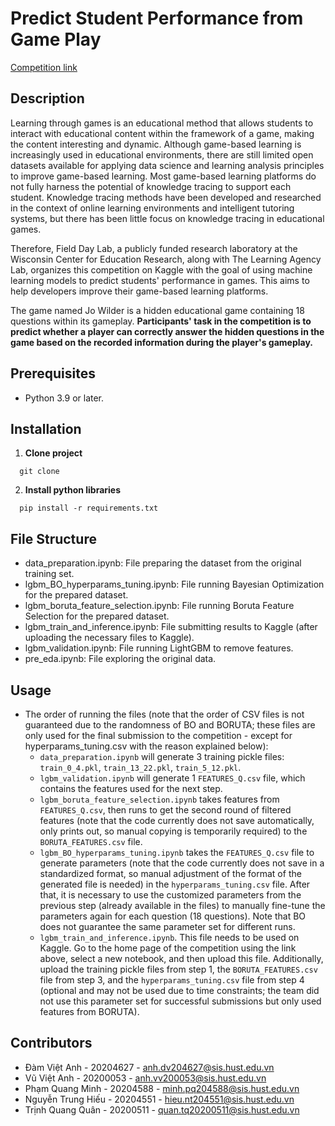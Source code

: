 # Predict Student Performance from Game Play
[Competition link](https://www.kaggle.com/competitions/predict-student-performance-from-game-play/overview)

## Description

Learning through games is an educational method that allows students to interact with educational content within the framework of a game, making the content interesting and dynamic. Although game-based learning is increasingly used in educational environments, there are still limited open datasets available for applying data science and learning analysis principles to improve game-based learning. Most game-based learning platforms do not fully harness the potential of knowledge tracing to support each student. Knowledge tracing methods have been developed and researched in the context of online learning environments and intelligent tutoring systems, but there has been little focus on knowledge tracing in educational games.

Therefore, Field Day Lab, a publicly funded research laboratory at the Wisconsin Center for Education Research, along with The Learning Agency Lab, organizes this competition on Kaggle with the goal of using machine learning models to predict students' performance in games. This aims to help developers improve their game-based learning platforms.

The game named Jo Wilder is a hidden educational game containing 18 questions within its gameplay. **Participants' task in the competition is to predict whether a player can correctly answer the hidden questions in the game based on the recorded information during the player's gameplay.**


## Prerequisites
 - Python 3.9 or later.

## Installation
1. **Clone project**
  ```
    git clone 
  ```
2. **Install python libraries**
  ```
    pip install -r requirements.txt
  ```

## File Structure
  - data_preparation.ipynb: File preparing the dataset from the original training set.
  - lgbm_BO_hyperparams_tuning.ipynb: File running Bayesian Optimization for the prepared dataset.
  - lgbm_boruta_feature_selection.ipynb: File running Boruta Feature Selection for the prepared dataset.
  - lgbm_train_and_inference.ipynb: File submitting results to Kaggle (after uploading the necessary files to Kaggle).
  - lgbm_validation.ipynb: File running LightGBM to remove features.
  - pre_eda.ipynb: File exploring the original data.

## Usage
* The order of running the files (note that the order of CSV files is not guaranteed due to the randomness of BO and BORUTA; these files are only used for the final submission to the competition - except for hyperparams_tuning.csv with the reason explained below):
  - `data_preparation.ipynb` will generate 3 training pickle files: `train_0_4.pkl`, `train_13_22.pkl`, `train_5_12.pkl`.
  - `lgbm_validation.ipynb` will generate 1 `FEATURES_Q.csv` file, which contains the features used for the next step.
  - `lgbm_boruta_feature_selection.ipynb` takes features from `FEATURES_Q.csv`, then runs to get the second round of filtered features (note that the code currently does not save automatically, only prints out, so manual copying is temporarily required) to the `BORUTA_FEATURES.csv` file.
  - `lgbm_BO_hyperparams_tuning.ipynb` takes the `FEATURES_Q.csv` file to generate parameters (note that the code currently does not save in a standardized format, so manual adjustment of the format of the generated file is needed) in the `hyperparams_tuning.csv` file. After that, it is necessary to use the customized parameters from the previous step (already available in the files) to manually fine-tune the parameters again for each question (18 questions). Note that BO does not guarantee the same parameter set for different runs.
  - `lgbm_train_and_inference.ipynb`. This file needs to be used on Kaggle. Go to the home page of the competition using the link above, select a new notebook, and then upload this file. Additionally, upload the training pickle files from step 1, the `BORUTA_FEATURES.csv` file from step 3, and the `hyperparams_tuning.csv` file from step 4 (optional and may not be used due to time constraints; the team did not use this parameter set for successful submissions but only used features from BORUTA).


## Contributors
* Đàm Việt Anh - 20204627 - anh.dv204627@sis.hust.edu.vn
* Vũ Việt Anh - 20200053 - anh.vv200053@sis.hust.edu.vn
* Phạm Quang Minh - 20204588 - minh.pq204588@sis.hust.edu.vn
* Nguyễn Trung Hiếu - 20204551 - hieu.nt204551@sis.hust.edu.vn
* Trịnh Quang Quân - 20200511 - quan.tq20200511@sis.hust.edu.vn

